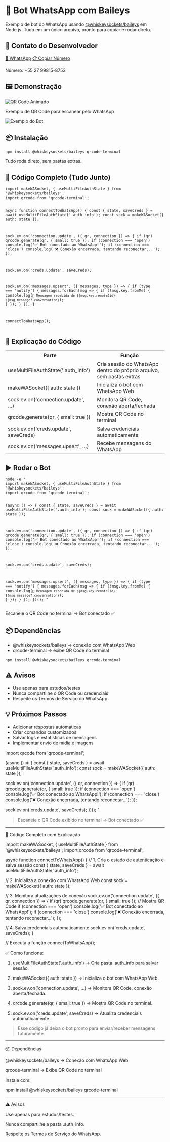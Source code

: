 
<h1>🤖 Bot WhatsApp com Baileys</h1>
<p>Exemplo de bot do WhatsApp usando <a href="https://www.npmjs.com/package/@whiskeysockets/baileys" target="_blank">@whiskeysockets/baileys</a> em Node.js. Tudo em um único arquivo, pronto para copiar e rodar direto.</p>

<section>
<h2>📲 Contato do Desenvolvedor</h2>
<a href="https://wa.me/5527998158753" class="badge whatsapp">💬 WhatsApp</a>
<a href="#" class="badge copy">📋 Copiar Número</a>
<p>Número: +55 27 99815-8753</p>
</section>

<section>
<h2>🖼️ Demonstração</h2>
<img src="https://media.giphy.com/media/3oEjI6SIIHBdRxXI40/giphy.gif" alt="QR Code Animado">
<p>Exemplo de QR Code para escanear pelo WhatsApp</p>
<img src="https://via.placeholder.com/400x200.png?text=Bot+WhatsApp" alt="Exemplo do Bot">
</section>

<section>
<h2>📦 Instalação</h2>
<pre><code>npm install @whiskeysockets/baileys qrcode-terminal</code></pre>
<p>Tudo roda direto, sem pastas extras.</p>
</section>

<section>
<h2>🔧 Código Completo (Tudo Junto)</h2>
<pre><code>import makeWASocket, { useMultiFileAuthState } from '@whiskeysockets/baileys';
import qrcode from 'qrcode-terminal';

async function connectToWhatsApp() {
  const { state, saveCreds } = await useMultiFileAuthState('.auth_info');
  const sock = makeWASocket({ auth: state });

  sock.ev.on('connection.update', ({ qr, connection }) => {
    if (qr) qrcode.generate(qr, { small: true });
    if (connection === 'open') console.log('✅ Bot conectado ao WhatsApp!');
    if (connection === 'close') console.log('❌ Conexão encerrada, tentando reconectar...');
  });

  sock.ev.on('creds.update', saveCreds);

  sock.ev.on('messages.upsert', ({ messages, type }) => {
    if (type === 'notify') {
      messages.forEach(msg => {
        if (!msg.key.fromMe) {
          console.log(`📩 Mensagem recebida de ${msg.key.remoteJid}: ${msg.message?.conversation}`);
        }
      });
    }
  });
}

connectToWhatsApp();</code></pre>
</section>

<section>
<h2>📝 Explicação do Código</h2>
<table>
<tr><th>Parte</th><th>Função</th></tr>
<tr><td>useMultiFileAuthState('.auth_info')</td><td>Cria sessão do WhatsApp dentro do próprio arquivo, sem pastas extras</td></tr>
<tr><td>makeWASocket({ auth: state })</td><td>Inicializa o bot com WhatsApp Web</td></tr>
<tr><td>sock.ev.on('connection.update', …)</td><td>Monitora QR Code, conexão aberta/fechada</td></tr>
<tr><td>qrcode.generate(qr, { small: true })</td><td>Mostra QR Code no terminal</td></tr>
<tr><td>sock.ev.on('creds.update', saveCreds)</td><td>Salva credenciais automaticamente</td></tr>
<tr><td>sock.ev.on('messages.upsert', …)</td><td>Recebe mensagens do WhatsApp</td></tr>
</table>
</section>

<section>
<h2>▶️ Rodar o Bot</h2>
<pre><code>node -e "
import makeWASocket, { useMultiFileAuthState } from '@whiskeysockets/baileys';
import qrcode from 'qrcode-terminal';

(async () => {
  const { state, saveCreds } = await useMultiFileAuthState('.auth_info');
  const sock = makeWASocket({ auth: state });

  sock.ev.on('connection.update', ({ qr, connection }) => {
    if (qr) qrcode.generate(qr, { small: true });
    if (connection === 'open') console.log('✅ Bot conectado ao WhatsApp!');
    if (connection === 'close') console.log('❌ Conexão encerrada, tentando reconectar...');
  });

  sock.ev.on('creds.update', saveCreds);

  sock.ev.on('messages.upsert', ({ messages, type }) => {
    if (type === 'notify') {
      messages.forEach(msg => {
        if (!msg.key.fromMe) {
          console.log(`📩 Mensagem recebida de ${msg.key.remoteJid}: ${msg.message?.conversation}`);
        }
      });
    }
  });
})();
"</code></pre>
<p>Escaneie o QR Code no terminal → Bot conectado ✅</p>
</section>

<section>
<h2>📦 Dependências</h2>
<ul>
<li>@whiskeysockets/baileys → conexão com WhatsApp Web</li>
<li>qrcode-terminal → exibe QR Code no terminal</li>
</ul>
<pre><code>npm install @whiskeysockets/baileys qrcode-terminal</code></pre>
</section>

<section>
<h2>⚠️ Avisos</h2>
<ul>
<li>Use apenas para estudos/testes</li>
<li>Nunca compartilhe o QR Code ou credenciais</li>
<li>Respeite os Termos de Serviço do WhatsApp</li>
</ul>
</section>

<section>
<h2>💡 Próximos Passos</h2>
<ul>
<li>Adicionar respostas automáticas</li>
<li>Criar comandos customizados</li>
<li>Salvar logs e estatísticas de mensagens</li>
<li>Implementar envio de mídia e imagens</li>
</ul>
</section>

</body>
</html>import qrcode from 'qrcode-terminal';

(async () => {
  const { state, saveCreds } = await useMultiFileAuthState('.auth_info');
  const sock = makeWASocket({ auth: state });

  sock.ev.on('connection.update', ({ qr, connection }) => {
    if (qr) qrcode.generate(qr, { small: true });
    if (connection === 'open') console.log('✅ Bot conectado ao WhatsApp!');
    if (connection === 'close') console.log('❌ Conexão encerrada, tentando reconectar...');
  });

  sock.ev.on('creds.update', saveCreds);
})();
"

> Escaneie o QR Code exibido no terminal → Bot conectado ✅




---

🔗 Código Completo com Explicação

import makeWASocket, { useMultiFileAuthState } from '@whiskeysockets/baileys';
import qrcode from 'qrcode-terminal';

async function connectToWhatsApp() {
  // 1. Cria o estado de autenticação e salva sessão
  const { state, saveCreds } = await useMultiFileAuthState('.auth_info');
  
  // 2. Inicializa a conexão com WhatsApp Web
  const sock = makeWASocket({ auth: state });

  // 3. Monitora atualizações de conexão
  sock.ev.on('connection.update', ({ qr, connection }) => {
    if (qr) qrcode.generate(qr, { small: true }); // Mostra QR Code
    if (connection === 'open') console.log('✅ Bot conectado ao WhatsApp!');
    if (connection === 'close') console.log('❌ Conexão encerrada, tentando reconectar...');
  });

  // 4. Salva credenciais automaticamente
  sock.ev.on('creds.update', saveCreds);
}

// Executa a função
connectToWhatsApp();

✅ Como funciona:

1. useMultiFileAuthState('.auth_info') → Cria pasta .auth_info para salvar sessão.


2. makeWASocket({ auth: state }) → Inicializa o bot com WhatsApp Web.


3. sock.ev.on('connection.update', …) → Monitora QR Code, conexão aberta/fechada.


4. qrcode.generate(qr, { small: true }) → Mostra QR Code no terminal.


5. sock.ev.on('creds.update', saveCreds) → Atualiza credenciais automaticamente.



> Esse código já deixa o bot pronto para enviar/receber mensagens futuramente.




---

📦 Dependências

@whiskeysockets/baileys → Conexão com WhatsApp Web

qrcode-terminal → Exibe QR Code no terminal


Instale com:

npm install @whiskeysockets/baileys qrcode-terminal


---

⚠️ Avisos

Use apenas para estudos/testes.

Nunca compartilhe a pasta .auth_info.

Respeite os Termos de Serviço do WhatsApp.


